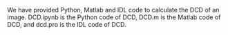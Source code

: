 We have provided Python, Matlab and IDL code to calculate the DCD of an image. 
DCD.ipynb is the Python code of DCD, DCD.m is the Matlab code of DCD, and dcd.pro is the IDL code of DCD.
